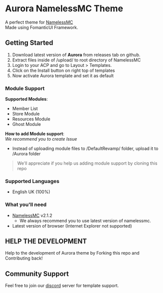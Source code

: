 # Aurora NamelessMC Theme
A perfect theme for [NamelessMC](https://namelessmc.com/) <br>
Made using FomanticUI Framework.

## Getting Started

1. Download latest version of **Aurora** from releases tab on github.
2. Extract files inside of /upload/ to root directory of NamelessMC
3. Login to your ACP and go to Layout > Templates.
4. Click on the Install button on right top of templates
5. Now activate Aurora template and set it as default

### Module Support
**Supported Modules**:
- Member List
- Store Module
- Resources Module
- Ghost Module <br>

**How to add Module support**: <br>
*We recommend you to create Issue*
- Instead of uploading module files to /DefaultRevamp/ folder, upload it to /Aurora folder
> We'll appreciate if you help us adding module support by cloning this repo

### Supported Languages
- English UK (100%)
### What you'll need

- [NamelessMC](https://namelessmc.com/download/) v2.1.2
  - We always recommend you to use latest version of namelessmc.
- Latest version of browser (Internet Explorer not supported)

## HELP THE DEVELOPMENT
Help to the development of Aurora theme by Forking this repo and Contributing back!

## Community Support
Feel free to join our [discord](https://cxstudios.org/discord) server for template support.
